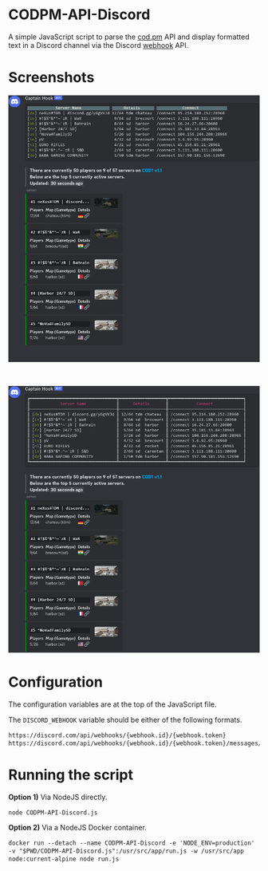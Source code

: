 # CODPM-API-Discord

A simple JavaScript script to parse the [cod.pm](https://api.cod.pm) API and display formatted text in a Discord channel via the Discord [webhook](https://discord.com/developers/docs/resources/webhook) API.

# Screenshots

![ANSI sample](https://raw.githubusercontent.com/cato-a/CODPM-API-Discord/main/Sample-ANSI.png "ANSI colored masterlist")

<br>

![Bordered sample](https://raw.githubusercontent.com/cato-a/CODPM-API-Discord/main/Sample-Bordered.png "Unicode bordered masterlist")

# Configuration

The configuration variables are at the top of the JavaScript file.

The `DISCORD_WEBHOOK` variable should be either of the following formats.

```plaintext
https://discord.com/api/webhooks/{webhook.id}/{webhook.token}
https://discord.com/api/webhooks/{webhook.id}/{webhook.token}/messages/{message.id}
```

# Running the script

**Option 1)** Via NodeJS directly.

```plaintext
node CODPM-API-Discord.js
```

**Option 2)** Via a NodeJS Docker container.

```plaintext
docker run --detach --name CODPM-API-Discord -e 'NODE_ENV=production' -v "$PWD/CODPM-API-Discord.js":/usr/src/app/run.js -w /usr/src/app node:current-alpine node run.js
```
